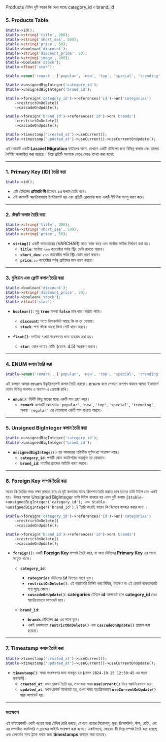 Products টেবিল দুটি ফরেন কি দেখা যাচ্ছে category_id ও brand_id

### 5. Products Table

```php
$table->id();
$table->string('title', 200);
$table->string('short_des', 500);
$table->string('price', 50);
$table->boolean('discount');
$table->string('discount_price', 50);
$table->string('image', 200);
$table->boolean('stock');
$table->float('star');

$table->enum('remark', ['popular', 'new', 'top', 'special', 'trending', 'regular']);

$table->unsignedBigInteger('category_id');
$table->unsignedBigInteger('brand_id');

$table->foreign('category_id')->references('id')->on('categories')
    ->restrictOnDelete()
    ->cascadeOnUpdate();

$table->foreign('brand_id')->references('id')->on('brands')
    ->restrictOnDelete()
    ->cascadeOnUpdate();

$table->timestamp('created_at')->useCurrent();
$table->timestamp('updated_at')->useCurrent()->useCurrentOnUpdate();
```

এই কোডটি একটি **Laravel Migration** ফাইলের অংশ, যেখানে একটি টেবিলের জন্য বিভিন্ন কলাম এবং তাদের বৈশিষ্ট্য সংজ্ঞায়িত করা হয়েছে। নিচে প্রতিটি অংশকে ভেঙে ভেঙে ব্যাখ্যা করা হলো:

---

### 1. **Primary Key (ID) তৈরি করা**

```php
$table->id();
```

- এটি টেবিলের **প্রাইমারি কী** হিসেবে `id` কলাম তৈরি করে।
- এই কলামটি স্বয়ংক্রিয়ভাবে ইনক্রিমেন্ট হয় এবং প্রতিটি রেকর্ডের জন্য একটি ইউনিক ভ্যালু ধারণ করে।

---

### 2. **টেক্সট কলাম তৈরি করা**

```php
$table->string('title', 200);
$table->string('short_des', 500);
$table->string('price', 50);
```

- **`string()`** একটি ভ্যারচ্যারের (VARCHAR) মতো কাজ করে এবং সর্বোচ্চ সাইজ নির্ধারণ করা হয়।
  - **`title`**: সর্বোচ্চ ২০০ ক্যারেক্টার পর্যন্ত স্ট্রিং ডেটা রাখতে পারবে।
  - **`short_des`**: ৫০০ ক্যারেক্টার পর্যন্ত স্ট্রিং ডেটা ধারণ করবে।
  - **`price`**: ৫০ ক্যারেক্টার পর্যন্ত প্রাইসের মান ধারণ করবে।

---

### 3. **বুলিয়ান এবং ফ্লোট কলাম তৈরি করা**

```php
$table->boolean('discount');
$table->string('discount_price', 50);
$table->boolean('stock');
$table->float('star');
```

- **`boolean()`**: শুধু **`true`** অথবা **`false`** মান ধারণ করতে পারে।

  - **`discount`**: পণ্যে ডিসকাউন্ট আছে কি না তা বোঝায়।
  - **`stock`**: পণ্য স্টকে আছে কিনা সেটি ধারণ করবে।

- **`float()`**: দশমিক সংখ্যা সংরক্ষণের জন্য ব্যবহার করা হয়।
  - **`star`**: কোন পণ্যের রেটিং (যেমন: 4.5) সংরক্ষণ করবে।

---

### 4. **ENUM কলাম তৈরি করা**

```php
$table->enum('remark', ['popular', 'new', 'top', 'special', 'trending', 'regular']);
```

এই কলামে আমরা enum ইকুইভেলেন্ট কলাম তৈরি করবো। enum হলে সেখানে অপশন থাকবে আমরা ইকমার্সে যেমন বিভিন্ন অপশন এ অপশন এ প্রোডাক্ট রাখি।

- **`enum()`**: নির্দিষ্ট কিছু মানের মধ্যে একটি মান গ্রহণ করে।
  - **`remark`** কলামটি কেবলমাত্র `'popular'`, `'new'`, `'top'`, `'special'`, `'trending'`, অথবা `'regular'` এর যেকোনো একটি মান রাখতে পারবে।

---

### 5. **Unsigned BigInteger কলাম তৈরি করা**

```php
$table->unsignedBigInteger('category_id');
$table->unsignedBigInteger('brand_id');
```

- **`unsignedBigInteger()`** বড় আকারের পজিটিভ পূর্ণসংখ্যা সংরক্ষণ করে।
  - **`category_id`**: পণ্যটি কোন ক্যাটাগরির অন্তর্ভুক্ত তা বোঝাবে।
  - **`brand_id`**: পণ্যটির ব্র্যান্ডের আইডি ধারণ করবে।

---

### 6. **Foreign Key সম্পর্ক তৈরি করা**

ফরেন কি তৈরির সময় লক্ষ্য রাখতে হবে যে দুই কলামের মাঝে রিলেশন তৈরি করতে হবে তাদের ডাটা টাইপ যেন একই হয়। উপরে আমরা Unsigned BigInteger ডাটা টাইপ ব্যবহার হয় এমন দুটি কলাম `{$table->unsignedBigInteger('category_id'); এবং $table->unsignedBigInteger('brand_id');}` তৈরি করেছি ফরেন কি হিসেবে ব্যবহার করার জন্য ।

```php
$table->foreign('category_id')->references('id')->on('categories')
    ->restrictOnDelete()
    ->cascadeOnUpdate();

$table->foreign('brand_id')->references('id')->on('brands')
    ->restrictOnDelete()
    ->cascadeOnUpdate();
```

- **`foreign()`**: একটি **Foreign Key** সম্পর্ক তৈরি করে, যা অন্য টেবিলের **Primary Key** এর সাথে সংযুক্ত থাকে।

  - **`category_id`**:

    - **`categories`** টেবিলের **`id`** ফিল্ডের সাথে যুক্ত।
    - **`restrictOnDelete()`**: এই ক্যাটাগরি ডিলিট করা নিষিদ্ধ, যতক্ষণ না এই রেকর্ড ব্যবহারকারী পণ্য মুছে ফেলে।
    - **`cascadeOnUpdate()`**: **categories** টেবিলে **id** আপডেট হলে **category_id** তেও স্বয়ংক্রিয়ভাবে আপডেট হবে।

  - **`brand_id`**:
    - **`brands`** টেবিলের **`id`** এর সাথে যুক্ত।
    - একই রকমভাবে **`restrictOnDelete()`** এবং **`cascadeOnUpdate()`** প্রয়োগ করা হয়েছে।

---

### 7. **Timestamp কলাম তৈরি করা**

```php
$table->timestamp('created_at')->useCurrent();
$table->timestamp('updated_at')->useCurrent()->useCurrentOnUpdate();
```

- **`timestamp()`**: সময় সংরক্ষণের জন্য ব্যবহৃত হয় (যেমন `2024-10-15 12:30:45` এর মতো ফরম্যাট)।
  - **`created_at`**: যখন রেকর্ড তৈরি হয়, তখনকার সময় **`useCurrent()`** দিয়ে স্বয়ংক্রিয়ভাবে ধরে।
  - **`updated_at`**: যখন রেকর্ড আপডেট হয়, তখন সময় স্বয়ংক্রিয়ভাবে **`useCurrentOnUpdate()`** দ্বারা আপডেট হয়।

---

### **সংক্ষেপে**

এই মাইগ্রেশনটি একটি পণ্যের জন্য টেবিল তৈরি করছে, যেখানে পণ্যের শিরোনাম, মূল্য, ডিসকাউন্ট, স্টক, রেটিং, এবং এর সম্পর্কিত ক্যাটাগরি ও ব্র্যান্ডের আইডি সংরক্ষণ করা হচ্ছে। একইসাথে, ফোরেন কী দিয়ে সম্পর্ক তৈরি করা হয়েছে এবং রেকর্ডের সময় ট্র্যাক করার জন্য **timestamps** ব্যবহার করা হয়েছে।

